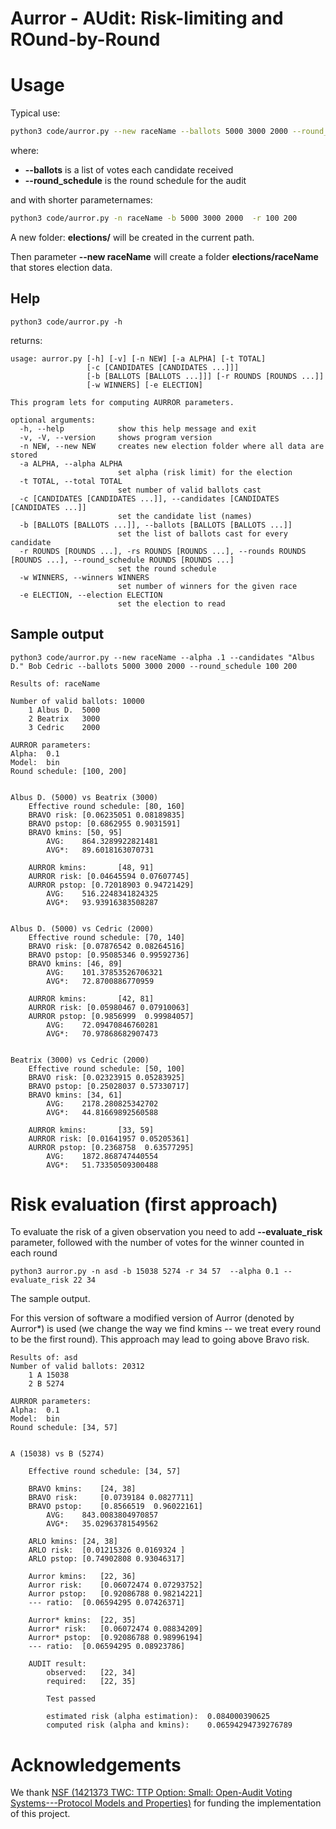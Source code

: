 # Aurror - AUdit: Risk-limiting and ROund-by-Round



# Usage

Typical use:

```bash
python3 code/aurror.py --new raceName --ballots 5000 3000 2000 --round_schedule 100 200
```
where:

- **--ballots** is a list of votes each candidate received
- **--round_schedule** is the round schedule for the audit

and with shorter parameternames:

```bash
python3 code/aurror.py -n raceName -b 5000 3000 2000  -r 100 200
```

A new folder: **elections/** will be created in the current path.

Then parameter **--new raceName** will create a folder **elections/raceName** that stores election data.

## Help

```
python3 code/aurror.py -h
```

returns:

```
usage: aurror.py [-h] [-v] [-n NEW] [-a ALPHA] [-t TOTAL]
                 [-c [CANDIDATES [CANDIDATES ...]]]
                 [-b [BALLOTS [BALLOTS ...]]] [-r ROUNDS [ROUNDS ...]]
                 [-w WINNERS] [-e ELECTION]

This program lets for computing AURROR parameters.

optional arguments:
  -h, --help            show this help message and exit
  -v, -V, --version     shows program version
  -n NEW, --new NEW     creates new election folder where all data are stored
  -a ALPHA, --alpha ALPHA
                        set alpha (risk limit) for the election
  -t TOTAL, --total TOTAL
                        set number of valid ballots cast
  -c [CANDIDATES [CANDIDATES ...]], --candidates [CANDIDATES [CANDIDATES ...]]
                        set the candidate list (names)
  -b [BALLOTS [BALLOTS ...]], --ballots [BALLOTS [BALLOTS ...]]
                        set the list of ballots cast for every candidate
  -r ROUNDS [ROUNDS ...], -rs ROUNDS [ROUNDS ...], --rounds ROUNDS [ROUNDS ...], --round_schedule ROUNDS [ROUNDS ...]
                        set the round schedule
  -w WINNERS, --winners WINNERS
                        set number of winners for the given race
  -e ELECTION, --election ELECTION
                        set the election to read
```

## Sample output

```
python3 code/aurror.py --new raceName --alpha .1 --candidates "Albus D." Bob Cedric --ballots 5000 3000 2000 --round_schedule 100 200
```

```
Results of: raceName

Number of valid ballots: 10000
	1 Albus D.	5000
	2 Beatrix	3000
	3 Cedric	2000

AURROR parameters: 
Alpha:  0.1
Model:  bin
Round schedule: [100, 200]


Albus D. (5000) vs Beatrix (3000)
	Effective round schedule: [80, 160]
	BRAVO risk: [0.06235051 0.08189835]
	BRAVO pstop: [0.6862955 0.9031591]
	BRAVO kmins: [50, 95]
		AVG:	864.3289922821481
		AVG*:	89.6018163070731

	AURROR kmins:		[48, 91]
	AURROR risk: [0.04645594 0.07607745]
	AURROR pstop: [0.72018903 0.94721429]
		AVG:	516.2248341824325
		AVG*:	93.93916383508287


Albus D. (5000) vs Cedric (2000)
	Effective round schedule: [70, 140]
	BRAVO risk: [0.07876542 0.08264516]
	BRAVO pstop: [0.95085346 0.99592736]
	BRAVO kmins: [46, 89]
		AVG:	101.37853526706321
		AVG*:	72.8700886770959

	AURROR kmins:		[42, 81]
	AURROR risk: [0.05980467 0.07910063]
	AURROR pstop: [0.9856999  0.99984057]
		AVG:	72.09470846760281
		AVG*:	70.97868682907473


Beatrix (3000) vs Cedric (2000)
	Effective round schedule: [50, 100]
	BRAVO risk: [0.02323915 0.05283925]
	BRAVO pstop: [0.25028037 0.57330717]
	BRAVO kmins: [34, 61]
		AVG:	2178.280825342702
		AVG*:	44.81669892560588

	AURROR kmins:		[33, 59]
	AURROR risk: [0.01641957 0.05205361]
	AURROR pstop: [0.2368758  0.63577295]
		AVG:	1872.868747440554
		AVG*:	51.73350509300488
```


# Risk evaluation (first approach)

To evaluate the risk of a given observation you need to add **--evaluate_risk** parameter, followed with the number
of votes for the winner counted in each round

```
python3 aurror.py -n asd -b 15038 5274 -r 34 57  --alpha 0.1 --evaluate_risk 22 34
```

The sample output.

For this version of software a modified version of Aurror (denoted by Aurror*) is used (we change the way
we find kmins -- we treat every round to be the first round). This approach may lead to going above Bravo risk.

```
Results of: asd
Number of valid ballots: 20312
	1 A	15038
	2 B	5274

AURROR parameters: 
Alpha:  0.1
Model:  bin
Round schedule: [34, 57]


A (15038) vs B (5274)

	Effective round schedule: [34, 57]

	BRAVO kmins: 	[24, 38]
	BRAVO risk: 	[0.0739184 0.0827711]
	BRAVO pstop: 	[0.8566519  0.96022161]
		AVG:	843.0083804970857
		AVG*:	35.02963781549562

	ARLO kmins:	[24, 38]
	ARLO risk:	[0.01215326 0.0169324 ]
	ARLO pstop:	[0.74902808 0.93046317]

	Aurror kmins:	[22, 36]
	Aurror risk:	[0.06072474 0.07293752]
	Aurror pstop:	[0.92086788 0.98214221]
	--- ratio:	[0.06594295 0.07426371]

	Aurror* kmins:	[22, 35]
	Aurror* risk:	[0.06072474 0.08834209]
	Aurror* pstop:	[0.92086788 0.98996194]
	--- ratio:	[0.06594295 0.08923786]

	AUDIT result:
		observed:	[22, 34]
		required:	[22, 35]

		Test passed

		estimated risk (alpha estimation):	0.084000390625
		computed risk (alpha and kmins): 	0.06594294739276789

```

# Acknowledgements

We thank [NSF (1421373 TWC: TTP Option: Small: Open-Audit Voting Systems---Protocol Models and Properties)](https://www.nsf.gov/awardsearch/showAward?AWD_ID=1421373) for funding the implementation of this project.
